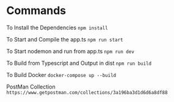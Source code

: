 # Commands
To Install the Dependencies
`npm install`

To Start and Compile the app.ts
`npm run start`

To Start nodemon and run from app.ts
`npm run dev`

To Build from Typescript and Output in dist
`npm run build`

To Build Docker
`docker-compose up --build`

PostMan Collection 
`https://www.getpostman.com/collections/3a196ba3d1d6d6a8df88`